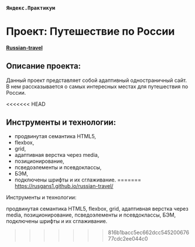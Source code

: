 ### `Яндекс.Практикум`
# Проект: Путешествие по России
[**Russian-travel**](https://rusgans1.github.io/russian-travel/)


## Описание проекта:

Данный проект представляет собой адаптивный одностраничный сайт. В нем рассказывается о самых интересных местах для путешествия по России.

<<<<<<< HEAD
## Инструменты и технологии:

* продвинутая семантика HTML5,
* flexbox,
* grid,
* адаптивная верстка через media,
* позиционирование,
* псведоэлементы и псевдоклассы,
* БЭМ,
* подключены шрифты и их сглаживание.
=======
https://rusgans1.github.io/russian-travel/

Инструменты и технологии:

продвинутая семантика HTML5,
flexbox,
grid,
адаптивная верстка через media,
позиционирование,
псведоэлементы и псевдоклассы,
БЭМ,
подключены шрифты и их сглаживание.
>>>>>>> 816b1bacc5ec662dcc54520067677cdc2ee044c0
